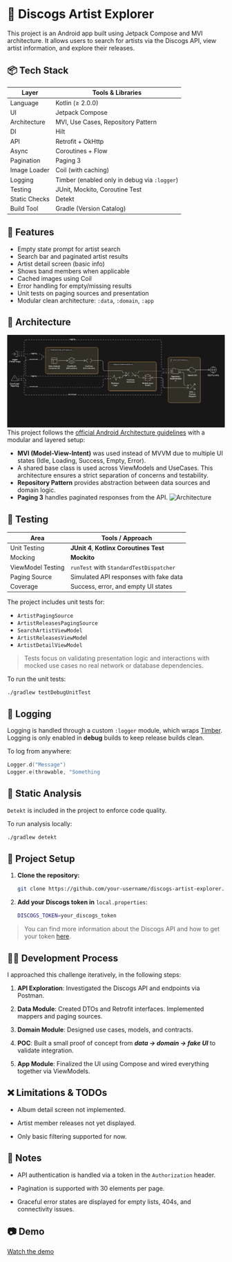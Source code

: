 # 🎵 Discogs Artist Explorer

This project is an Android app built using Jetpack Compose and MVI architecture. It allows users to search for artists via the Discogs API, view artist information, and explore their releases.
## 📦 Tech Stack

| Layer         | Tools & Libraries                             |
|---------------|-----------------------------------------------|
| Language      | Kotlin (≥ 2.0.0)                              |
| UI            | Jetpack Compose                               |
| Architecture  | MVI, Use Cases, Repository Pattern            |
| DI            | Hilt                                          |
| API           | Retrofit + OkHttp                             |
| Async         | Coroutines + Flow                             |
| Pagination    | Paging 3                                      |
| Image Loader  | Coil (with caching)                           |
| Logging       | Timber (enabled only in debug via `:logger`)  |
| Testing       | JUnit, Mockito, Coroutine Test                |
| Static Checks | Detekt                                        |
| Build Tool    | Gradle (Version Catalog)                      |


## 🚀 Features

- Empty state prompt for artist search
- Search bar and paginated artist results
- Artist detail screen (basic info)
- Shows band members when applicable
- Cached images using Coil
- Error handling for empty/missing results
- Unit tests on paging sources and presentation
- Modular clean architecture: `:data`, `:domain`, `:app`


## 🧠 Architecture
![App Architecture](images/app-architecture.png)
This project follows the [official Android Architecture guidelines](https://developer.android.com/topic/architecture) with a modular and layered setup:
- **MVI (Model-View-Intent)** was used instead of MVVM due to multiple UI states (Idle, Loading, Success, Empty, Error).
- A shared base class is used across ViewModels and UseCases. This architecture ensures a strict separation of concerns and testability.
- **Repository Pattern** provides abstraction between data sources and domain logic.
- **Paging 3** handles paginated responses from the API.
![Architecture](https://drive.google.com/file/d/1fZQk7HHkLyzCuOeWqe3Xe4qXrp_-J0pp/view?usp=sharing)


## 🧪 Testing

| Area               | Tools / Approach                               |
|--------------------|------------------------------------------------|
| Unit Testing       | **JUnit 4**, **Kotlinx Coroutines Test**       |
| Mocking            | **Mockito**                                    |
| ViewModel Testing  | `runTest` with `StandardTestDispatcher`        |
| Paging Source      | Simulated API responses with fake data         |
| Coverage           | Success, error, and empty UI states            |

The project includes unit tests for:

- `ArtistPagingSource`
- `ArtistReleasesPagingSource`
- `SearchArtistViewModel`
- `ArtistReleasesViewMode`l
- `ArtistDetailViewModel`

> Tests focus on validating presentation logic and interactions with mocked use cases no real network or database dependencies.

To run the unit tests:

```bash
./gradlew testDebugUnitTest
```

## 📜 Logging

Logging is handled through a custom `:logger` module, which wraps [Timber](https://github.com/JakeWharton/timber). Logging is only enabled in **debug** builds to keep release builds clean.

To log from anywhere:
```kotlin
Logger.d("Message")
Logger.e(throwable, "Something
```

## 🧰 Static Analysis

`Detekt` is included in the project to enforce code quality.

To run analysis locally:
```bash
./gradlew detekt
```
## 🔧 Project Setup

1. **Clone the repository:**
    ```bash
    git clone https://github.com/your-username/discogs-artist-explorer.git
	```
2. **Add your Discogs token in** `local.properties`: 
    ```bash
    DISCOGS_TOKEN=your_discogs_token
	```
> 	You can find more information about the Discogs API and how to get
>  your token [here](https://www.discogs.com/settings/developers).
## 🧑‍💻 Development Process

I approached this challenge iteratively, in the following steps:

1.  **API Exploration**: Investigated the Discogs API and endpoints via Postman.
    
2.  **Data Module**: Created DTOs and Retrofit interfaces. Implemented mappers and paging sources.
    
3.  **Domain Module**: Designed use cases,  models, and contracts.
    
4.  **POC**: Built a small proof of concept from ***data → domain → fake UI*** to validate integration.
    
5.  **App Module**: Finalized the UI using Compose and wired everything together via ViewModels.
## ❌ Limitations & TODOs

-   Album detail screen not implemented.
    
-   Artist member releases not yet displayed.
    
-   Only basic filtering supported for now.
## 📝 Notes

-   API authentication is handled via a token in the `Authorization` header.
    
-   Pagination is supported with 30 elements per page.
    
-   Graceful error states are displayed for empty lists, 404s, and connectivity issues.

## :camera: Demo
[Watch the demo](https://drive.google.com/file/d/1kuM7He3AMcvZUKmvdxoaNmMgPvUMYqmA/view?usp=sharing)
